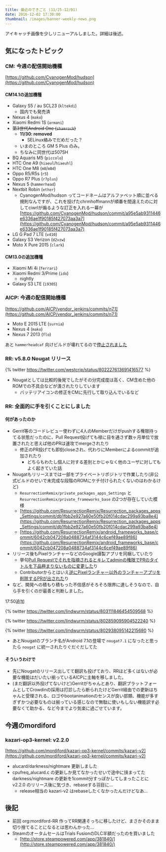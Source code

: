 ```yaml
---
title: 最近のできごと (11/25-12/01)
date: 2016-12-02 17:30:00
thumbnail: /images/banner-weekly-news.png
---
```


アイキャッチ画像を少しリニューアルしました。詳細は後述。

<!--more-->

## 気になったトピック

### CM: 今週の配信開始機種

[https://github.com/CyanogenMod/hudson](https://github.com/CyanogenMod/hudson)

#### CM14.1の追加機種

- Galaxy S5 / au SCL23 (`kltekdi`)
    - 国内でも発売済
- Nexus 4 (`mako`)
- Xiaomi Redmi 1S (`armani`)
- <del>第3世代Android One (`shamrock`)</del>
    - **11/30: removed**
        - SELinux絡みでだめだった？
    - いまのところ GM 5 Plus のみ。
    - ちなみに同世代は507SH
- BQ Aquaris M5 (`piccolo`)
- HTC One A9 (`hiaeul`/`hiaeuhl`)
- HTC One M8 (`m8`/`m8d`)
- Oppo R5/R5s (`r5`)
- Oppo R7 Plus (`r7plus`)
- Nexus 5 (`hammerhead`)
- Nextbit Robin (`ether`)
    - CyanogenMod/hudson ってコードネームはアルファベット順に並べる規則なんですが、これを投げたchrmhoffmannが順番を間違えたのに対してciwrlが煽るような訂正を入れる一幕が
[https://github.com/CyanogenMod/hudson/commit/a95e5ab9311446e6336ae1f90185f427073aa3a7](https://github.com/CyanogenMod/hudson/commit/a95e5ab9311446e6336ae1f90185f427073aa3a7)
- LG G Pad 7 LTE (`v410`)
- Galaxy S3 Verizon (`d2vzw`)
- Moto X Pure 2015 (`clark`)

#### CM13.0の追加機種

- Xiaomi Mi 4i (`ferrari`)
- Xiaomi Redmi 3/Prime (`ido`)
    - nightly
- Galaxy S3 LTE (`i9305`)

### AICP: 今週の配信開始機種

[https://github.com/AICP/vendor_jenkins/commits/n7.1](https://github.com/AICP/vendor_jenkins/commits/n7.1)

- Moto E 2015 LTE (`surnia`)
- Nexus 4 (`mako`)
- Nexus 7 2013 (`flo`)

あと `hammerheadcaf` 向けビルドが壊れてるので[停止されました](https://github.com/AICP/vendor_jenkins/commit/19049d70dc873b7c0b0e8703336b074d8729f41f)

### RR: v5.8.0 Nougat リリース

{% twitter https://twitter.com/westcrip/status/802227613691416577 %}

- Nougatとしては比較的後発でしたがその分完成度は高く、CM含めた他のROMでの不具合などが潰されたりしています
    - バッテリアイコンの修正をCMに先行して取り込んでいるなど

### RR: 全面的に手を引くことにしました

#### 何があったのか

- Gerrit等のコードレビュー使わずに4人のMemberだけがpushする権限持ってる状態だったのに、Pull Request投げても禄に目を通さず数ヶ月単位で放置されたと思えば他のPRは速攻でmergeされたり
    - 修正のPR投げても即刻closeされ、代わりにMemberによるcommitが追加されたり
        - どちらもわたし個人に対する差別とかじゃなく他のユーザに対してもよく起きていた話
- Nougatもリリースまでは一部をプライベートリポジトリで作業したり(非公式ビルドのせいで未完成な段階のROMにケチ付けられたくないのはわかるけど)
    - `ResurrectionRemix/private_packages_apps_Settings` と `ResurrectionRemix/private_frameworks_base` の2つが存在していた模様
    - [https://github.com/ResurrectionRemix/Resurrection_packages_apps_Settings/commit/db1fbb2e927a60e50fb20f014cdac299a93ba8e4](https://github.com/ResurrectionRemix/Resurrection_packages_apps_Settings/commit/db1fbb2e927a60e50fb20f014cdac299a93ba8e4)
    - [https://github.com/ResurrectionRemix/android_frameworks_base/commit/6042cb047208a0488734af3144c6cef49ae89f86](https://github.com/ResurrectionRemix/android_frameworks_base/commit/6042cb047208a0488734af3144c6cef49ae89f86)
- リリース後もPixelランチャーなどのGoogle謹製アプリを同梱していたり
    - 挙句[Pull Requestでそれを指摘されるとキレてadminの権限でPRのタイトルを下品極まりないものに変更した](https://github.com/ResurrectionRemix/android_vendor_resurrection/pull/47)り
    - Contributorからとはいえ[逆にPixelランチャー以外のランチャーアプリを削除するPRが出された](https://github.com/ResurrectionRemix/android_vendor_resurrection/pull/50)り
- など、開発への積もり積もった不信感がそろそろ限界に達しそうなので、自ら手を引くのが最善と判断しました。

17:50追加

{% twitter https://twitter.com/lindwurm/status/803111846454509568 %}

{% twitter https://twitter.com/lindwurm/status/802859095904522240 %}

{% twitter https://twitter.com/lindwurm/status/802938095142215680 %}

- あとNougatのブランチ名がAndroid 7.1の登場で `nougat7.1` になったと思ったら `nougat` に統一されたりぐだぐだしてた

#### そういうわけで

- 先にNougatのリリース出してて翻訳も投げており、RRほど多くはないが必要な機能はだいたい揃っているAICPに主軸を移しました。
- (まだ翻訳以外投げてないけど)Gerritがちゃんとあり、翻訳プラットフォームとしてCrowdinの採用は打診したら断られたけどGerrit経由での更新はちゃんと受理される、ロゴやbootanimationのセンスが良い部類、機能が多すぎずかつ必要なものは揃っている感じなので無駄に使いもしない機能訳す必要なくて助かる、など今までより気楽に過ごせています。

## 今週のmordiford

### kazari-op3-kernel: v2.2.0

[https://github.com/mordiford/kazari-op3-kernel/commits/kazari-v2](https://github.com/mordiford/kazari-op3-kernel/commits/kazari-v2)

- alucard/darkness/nightmare 更新しました
- cpufreq_alucard.c の更新しか見てなかったせいで途中に挟まってた darkness/nightmare の更新を1commit分すっぽかしてしまったことに v2.2.0 のリリース後に気づき、rebaseする羽目に…
    - release相当の kazari-v2 はrebaseしたくなかったんだけどなあ…

## 後記

- 前回 org:mordiford-RR 作ってRR関連そっちに移したけど、まさかそのまま切り捨てることになるとは思わんかった…
- SteamのオータムセールはTrials FusionのDLC半額だったのを買いました
    - [http://store.steampowered.com/app/381840/](http://store.steampowered.com/app/381840/)
